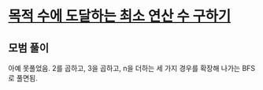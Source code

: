 # [ 목적 수에 도달하는 최소 연산 수 구하기 ](https://school.programmers.co.kr/learn/courses/30/lessons/154538?language=go)

## 모범 풀이
아예 못풀었음.
2를 곱하고, 3을 곱하고, n을 더하는 세 가지 경우를 확장해 나가는 BFS로 풀면됨.